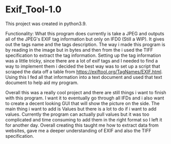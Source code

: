 # Exif_Tool-1.0

This project was created in python3.9.

Functionality: What this program does currently is take a JPEG and outputs all of the JPEG's EXIF tag information but only on IFD0 (Still a WIP). It gives out the tags name and the tags description. The way i made this program is by reading in the image but in bytes and then from the i used the TIFF specification to extract the tag information. Setting up the tag information was a little tricky, since there are a lot of exif tags and I needed to find a way to implement them i decided the best way was to set up a script that scraped the data off a table from https://exiftool.org/TagNames/EXIF.html. Using this I fed all that information into a text document and used that text document to help aid my program.

Overall this was a really cool project and there are still things i want to finish with this program. I want it to eventually go through all IFDs and i also want to create a decent looking GUI that will show the picture on the side. The main thing i want to add is Values but there is a lot to do if i want to add values. Currently the program can actually pull values but it was too complicated and time consuming to add them in the right format so I left it for another day. Overall creating this taught me how to extract data from websites, gave me a deeper understanding of EXIF and also the TIFF specification.
